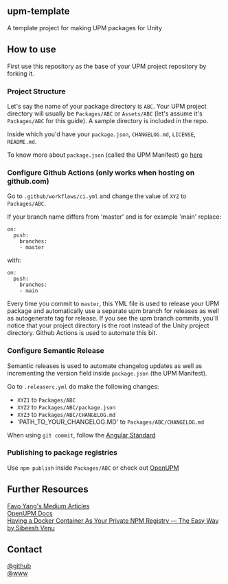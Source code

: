 ## upm-template
A template project for making UPM packages for Unity

## How to use

First use this repository as the base of your UPM project repository by forking it.

### __Project Structure__ 
Let's say the name of your package directory is `ABC`. Your UPM project directory will usually be `Packages/ABC` or `Assets/ABC` (let's assume it's `Packages/ABC` for this guide). A sample directory is included in the repo.

Inside which you'd have your `package.json`, `CHANGELOG.md`, `LICENSE`, `README.md`.

To know more about `package.json` (called the UPM Manifest) go [here](https://docs.unity3d.com/Manual/upm-manifestPkg.html)

### __Configure Github Actions (only works when hosting on github.com)__
Go to `.github/workflows/ci.yml` and change the value of `XYZ` to `Packages/ABC`. 

If your branch name differs from 'master' and is for example 'main' replace:
```
on:
  push:
    branches:
    - master
```
with:
```
on:
  push:
    branches:
    - main
```

Every time you commit to `master`, this YML file is used to release your UPM package and automatically use a separate upm branch for releases as well as autogenerate tag for release. If you see the upm branch commits, you'll notice that your project directory is the root instead of the Unity project directory. Github Actions is used to automate this bit.

### __Configure Semantic Release__
Semantic releases is used to automate changelog updates as well as incrementing the version field inside `package.json` (the UPM Manifest). 

Go to `.releaserc.yml` do make the following changes:

* `XYZ1` to `Packages/ABC`
* `XYZ2` to `Packages/ABC/package.json`
* `XYZ3` to `Packages/ABC/CHANGELOG.md`
* 'PATH_TO_YOUR_CHANGELOG.MD' to `Packages/ABC/CHANGELOG.md`

When using `git commit`, follow the [Angular Standard](https://github.com/angular/angular/blob/master/CONTRIBUTING.md#commit)

### __Publishing to package registries__
Use `npm publish` inside `Packages/ABC` or check out [OpenUPM](https://openupm.com/docs/#how-it-works)  

## Further Resources
[Favo Yang's Medium Articles](https://medium.com/@favoyang)  
[OpenUPM Docs](https://openupm.com/docs/)  
[Having a Docker Container As Your Private NPM Registry — The Easy Way by Sibeesh Venu](https://medium.com/better-programming/having-a-docker-container-as-your-private-npm-registry-the-easy-way-68159fa94cc4)  

## Contact
[@github](https://www.github.com/adrenak)  
[@www](http://www.vatsalambastha.com)
